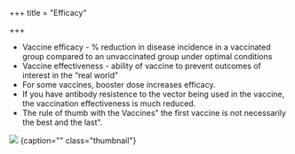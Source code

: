 +++
title = "Efficacy"

+++
- Vaccine efficacy - % reduction in disease incidence in a vaccinated group compared to an unvaccinated group under optimal conditions
- Vaccine effectiveness - ability of vaccine to prevent outcomes of interest in the “real world”
- For some vaccines, booster dose increases efficacy.
- If you have antibody resistence to the vector being used in the vaccine, the vaccination effectiveness is much reduced.
- The rule of thumb with the Vaccines" the first vaccine is not necessarily the best and the last".

![](images/vaccine_efficacy.jpg)
{caption="" class="thumbnail"}
